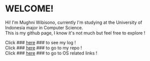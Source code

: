 # WELCOME! #

Hi! I'm Mughni Wibisono, currently I'm studying at the University of Indonesia major in Computer Science.<br>
This is my github page, I know it's not much but feel free to explore !<br>

Click ### [here](https://mughniwibisono.github.io/os212/TXT/mylog.txt) ### to see my log !<br>
Click ### [here](https://github.com/MughniWibisono/os212) ### to go to my repo !<br>
Click ### [here](https://github.com/MughniWibisono/os212/LINKS/) ### to go to OS related links !
